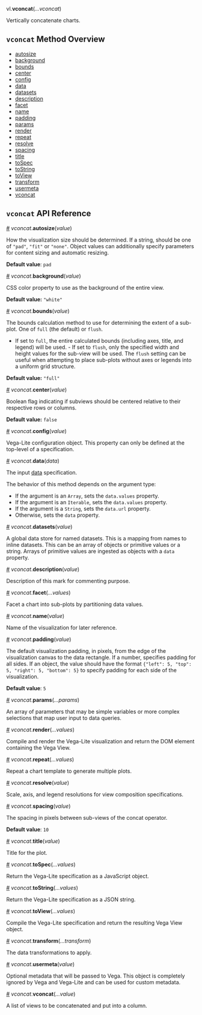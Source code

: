 vl.<b>vconcat</b>(<em>...vconcat</em>)

Vertically concatenate charts.

## <code>vconcat</code> Method Overview

* <a href="#autosize">autosize</a>
* <a href="#background">background</a>
* <a href="#bounds">bounds</a>
* <a href="#center">center</a>
* <a href="#config">config</a>
* <a href="#data">data</a>
* <a href="#datasets">datasets</a>
* <a href="#description">description</a>
* <a href="#facet">facet</a>
* <a href="#name">name</a>
* <a href="#padding">padding</a>
* <a href="#params">params</a>
* <a href="#render">render</a>
* <a href="#repeat">repeat</a>
* <a href="#resolve">resolve</a>
* <a href="#spacing">spacing</a>
* <a href="#title">title</a>
* <a href="#toSpec">toSpec</a>
* <a href="#toString">toString</a>
* <a href="#toView">toView</a>
* <a href="#transform">transform</a>
* <a href="#usermeta">usermeta</a>
* <a href="#vconcat">vconcat</a>

## <code>vconcat</code> API Reference

<a id="autosize" href="#autosize">#</a>
<em>vconcat</em>.<b>autosize</b>(<em>value</em>)

How the visualization size should be determined. If a string, should be one of `"pad"`, `"fit"` or `"none"`. Object values can additionally specify parameters for content sizing and automatic resizing.

__Default value__: `pad`

<a id="background" href="#background">#</a>
<em>vconcat</em>.<b>background</b>(<em>value</em>)

CSS color property to use as the background of the entire view.

__Default value:__ `"white"`

<a id="bounds" href="#bounds">#</a>
<em>vconcat</em>.<b>bounds</b>(<em>value</em>)

The bounds calculation method to use for determining the extent of a sub-plot. One of `full` (the default) or `flush`.

- If set to `full`, the entire calculated bounds (including axes, title, and legend) will be used. - If set to `flush`, only the specified width and height values for the sub-view will be used. The `flush` setting can be useful when attempting to place sub-plots without axes or legends into a uniform grid structure.

__Default value:__ `"full"`

<a id="center" href="#center">#</a>
<em>vconcat</em>.<b>center</b>(<em>value</em>)

Boolean flag indicating if subviews should be centered relative to their respective rows or columns.

__Default value:__ `false`

<a id="config" href="#config">#</a>
<em>vconcat</em>.<b>config</b>(<em>value</em>)

Vega-Lite configuration object. This property can only be defined at the top-level of a specification.

<a id="data" href="#data">#</a>
<em>vconcat</em>.<b>data</b>(<em>data</em>)

The input [data](data) specification.

The behavior of this method depends on the argument type:

- If the argument is an <code>Array</code>, sets the <code>data.values</code> property.
- If the argument is an <code>Iterable</code>, sets the <code>data.values</code> property.
- If the argument is a <code>String</code>, sets the <code>data.url</code> property.
- Otherwise, sets the <code>data</code> property.

<a id="datasets" href="#datasets">#</a>
<em>vconcat</em>.<b>datasets</b>(<em>value</em>)

A global data store for named datasets. This is a mapping from names to inline datasets. This can be an array of objects or primitive values or a string. Arrays of primitive values are ingested as objects with a `data` property.

<a id="description" href="#description">#</a>
<em>vconcat</em>.<b>description</b>(<em>value</em>)

Description of this mark for commenting purpose.

<a id="facet" href="#facet">#</a>
<em>vconcat</em>.<b>facet</b>(<em>...values</em>)

Facet a chart into sub-plots by partitioning data values.

<a id="name" href="#name">#</a>
<em>vconcat</em>.<b>name</b>(<em>value</em>)

Name of the visualization for later reference.

<a id="padding" href="#padding">#</a>
<em>vconcat</em>.<b>padding</b>(<em>value</em>)

The default visualization padding, in pixels, from the edge of the visualization canvas to the data rectangle. If a number, specifies padding for all sides. If an object, the value should have the format `{"left": 5, "top": 5, "right": 5, "bottom": 5}` to specify padding for each side of the visualization.

__Default value__: `5`

<a id="params" href="#params">#</a>
<em>vconcat</em>.<b>params</b>(<em>...params</em>)

An array of parameters that may be simple variables or more complex selections that map user input to data queries.

<a id="render" href="#render">#</a>
<em>vconcat</em>.<b>render</b>(<em>...values</em>)

Compile and render the Vega-Lite visualization and return the DOM element containing the Vega View.

<a id="repeat" href="#repeat">#</a>
<em>vconcat</em>.<b>repeat</b>(<em>...values</em>)

Repeat a chart template to generate multiple plots.

<a id="resolve" href="#resolve">#</a>
<em>vconcat</em>.<b>resolve</b>(<em>value</em>)

Scale, axis, and legend resolutions for view composition specifications.

<a id="spacing" href="#spacing">#</a>
<em>vconcat</em>.<b>spacing</b>(<em>value</em>)

The spacing in pixels between sub-views of the concat operator.

__Default value__: `10`

<a id="title" href="#title">#</a>
<em>vconcat</em>.<b>title</b>(<em>value</em>)

Title for the plot.

<a id="toSpec" href="#toSpec">#</a>
<em>vconcat</em>.<b>toSpec</b>(<em>...values</em>)

Return the Vega-Lite specification as a JavaScript object.

<a id="toString" href="#toString">#</a>
<em>vconcat</em>.<b>toString</b>(<em>...values</em>)

Return the Vega-Lite specification as a JSON string.

<a id="toView" href="#toView">#</a>
<em>vconcat</em>.<b>toView</b>(<em>...values</em>)

Compile the Vega-Lite specification and return the resulting Vega View object.

<a id="transform" href="#transform">#</a>
<em>vconcat</em>.<b>transform</b>(<em>...transform</em>)

The data transformations to apply.

<a id="usermeta" href="#usermeta">#</a>
<em>vconcat</em>.<b>usermeta</b>(<em>value</em>)

Optional metadata that will be passed to Vega. This object is completely ignored by Vega and Vega-Lite and can be used for custom metadata.

<a id="vconcat" href="#vconcat">#</a>
<em>vconcat</em>.<b>vconcat</b>(<em>...value</em>)

A list of views to be concatenated and put into a column.

